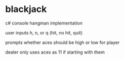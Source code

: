 # blackjack

c# console hangman implementation

user inputs h, n, or q (hit, no hit, quit)

prompts whether aces should be high or low for player

dealer only uses aces as 11 if starting with them
